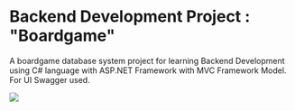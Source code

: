 # Backend Development Project : "Boardgame"
A boardgame database system project for learning Backend Development using C# language with ASP.NET Framework with MVC Framework Model. For UI Swagger used.


[![](https://img.shields.io/github/downloads/Selconag/Backend-Boardgame-Project/total)](https://https://github.com/Selconag/Backend-Boardgame-Project)
